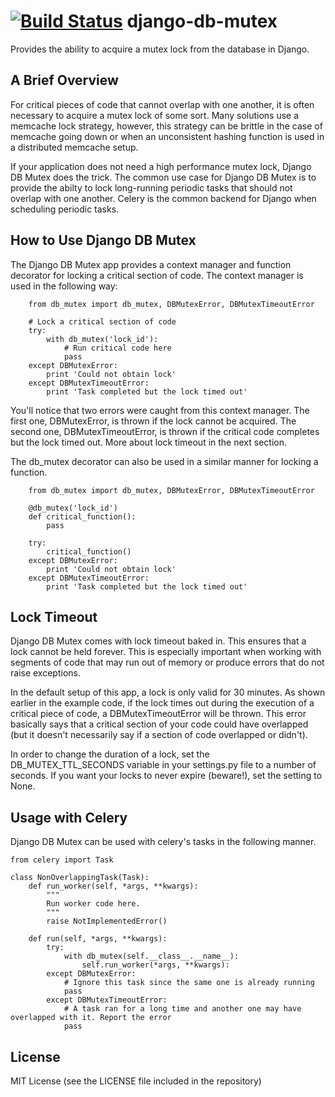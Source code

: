 [![Build Status](https://travis-ci.org/ambitioninc/django-db-mutex.png)](https://travis-ci.org/ambitioninc/django-db-mutex)
django-db-mutex
=====================

Provides the ability to acquire a mutex lock from the database in Django.

## A Brief Overview
For critical pieces of code that cannot overlap with one another, it is often necessary to acquire a mutex lock of some sort. Many solutions use a memcache lock strategy, however, this strategy can be brittle in the case of memcache going down or when an unconsistent hashing function is used in a distributed memcache setup.

If your application does not need a high performance mutex lock, Django DB Mutex does the trick. The common use case for Django DB Mutex is to provide the abilty to lock long-running periodic tasks that should not overlap with one another. Celery is the common backend for Django when scheduling periodic tasks.

## How to Use Django DB Mutex
The Django DB Mutex app provides a context manager and function decorator for locking a critical section of code. The context manager is used in the following way:

        from db_mutex import db_mutex, DBMutexError, DBMutexTimeoutError

        # Lock a critical section of code
        try:
            with db_mutex('lock_id'):
                # Run critical code here
                pass
        except DBMutexError:
            print 'Could not obtain lock'
        except DBMutexTimeoutError:
            print 'Task completed but the lock timed out'

You'll notice that two errors were caught from this context manager. The first one, DBMutexError, is thrown if the lock cannot be acquired. The second one, DBMutexTimeoutError, is thrown if the critical code completes but the lock timed out. More about lock timeout in the next section.

The db_mutex decorator can also be used in a similar manner for locking a function.

        from db_mutex import db_mutex, DBMutexError, DBMutexTimeoutError

        @db_mutex('lock_id')
        def critical_function():
            pass

        try:
            critical_function()
        except DBMutexError:
            print 'Could not obtain lock'
        except DBMutexTimeoutError:
            print 'Task completed but the lock timed out'

## Lock Timeout
Django DB Mutex comes with lock timeout baked in. This ensures that a lock cannot be held forever. This is especially important when working with segments of code that may run out of memory or produce errors that do not raise exceptions.

In the default setup of this app, a lock is only valid for 30 minutes. As shown earlier in the example code, if the lock times out during the execution of a critical piece of code, a DBMutexTimeoutError will be thrown. This error basically says that a critical section of your code could have overlapped (but it doesn't necessarily say if a section of code overlapped or didn't).

In order to change the duration of a lock, set the DB_MUTEX_TTL_SECONDS variable in your settings.py file to a number of seconds. If you want your locks to never expire (beware!), set the setting to None.

## Usage with Celery
Django DB Mutex can be used with celery's tasks in the following manner.

    from celery import Task

    class NonOverlappingTask(Task):
        def run_worker(self, *args, **kwargs):
            """
            Run worker code here.
            """
            raise NotImplementedError()

        def run(self, *args, **kwargs):
            try:
                with db_mutex(self.__class__.__name__):
                    self.run_worker(*args, **kwargs):
            except DBMutexError:
                # Ignore this task since the same one is already running
                pass
            except DBMutexTimeoutError:
                # A task ran for a long time and another one may have overlapped with it. Report the error
                pass

## License
MIT License (see the LICENSE file included in the repository)
